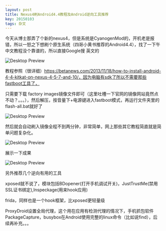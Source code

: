 ```yaml
---
layout: post
title: Nexus4刷Android4.4教程及Android逆向工具推荐
key: 20150103
tags: 杂文
---
```

今天从博士那弄了个新的nexus4，但是系统是CyanogenMod的，开机老是报错，所以一怒之下想刷个原生系统（四哥小黄书推荐的Android4.4），找了一下午中文教程没个靠谱的，所以直接Google搜
英文的

![Desktop Preview](https://raw.githubusercontent.com/la0s/la0s.github.io/master/screenshots/20180515.1.png)

教程参照（很详细）https://betanews.com/2013/11/18/how-to-install-android-4-4-kitkat-on-nexus-4-5-7-and-10/，因为电脑有sdk了所以不需要那些fastboot工具了，

只需要下载 factory images镜像文件即可（这里吐槽一下官网的镜像网站竟然点不动？。。。），然后解压，按音量下+电源键进入fastboot模式，再运行文件夹里的flash-all.bat就好了

![Desktop Preview](https://raw.githubusercontent.com/la0s/la0s.github.io/master/screenshots/20180515.2.png)

然后就会自动刷入镜像全程不到两分钟，非常简单，网上那些其它教程简直就是简单问题复杂化。

![Desktop Preview](https://raw.githubusercontent.com/la0s/la0s.github.io/master/screenshots/20180515.3.png)

展示一下成果

![Desktop Preview](https://raw.githubusercontent.com/la0s/la0s.github.io/master/screenshots/20180515.4.png)

另外推荐几个逆向有用的工具

xposed就不说了，模块包括BDopener(打开手机调试开关)，JustTrustMe(禁用SSL证书绑定),Inspeckage(用来hook应用)

frida，同样也是一个hook框架，比xposed更轻量级

ProxyDroid设置全局代理，这个用在应用有检测代理的情况下，手机抓包软件PackageCapture，busybox在Android使用完整的linux命令（比如说find），后续再补充。。。

